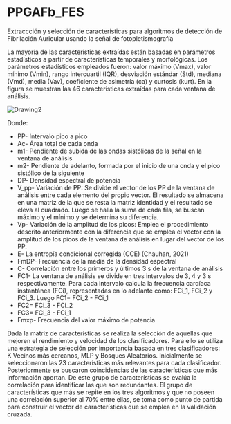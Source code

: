 # PPGAFb_FES
Extraccción y selección de características para algoritmos de detección de Fibrilación Auricular usando la señal de fotopletismografía

La mayoría de las características extraídas están basadas en parámetros estadísticos a partir de características temporales y morfológicas. Los parámetros estadísticos empleados fueron: valor máximo (Vmax), valor mínimo (Vmin), rango intercuartil (IQR), desviación estándar (Std), mediana (Vmd), media (Vav), coeficiente de asimetría (ca) y curtosis (kurt). En la figura se muestran las 46 características extraídas para cada ventana de análisis.

![Drawing2](https://github.com/mmvd08/PPGAFb_FES/assets/94330777/927ae19f-68f4-4c0e-8829-52bb34c80263)

Donde:
- PP- Intervalo pico a pico
- Ac- Área total de cada onda
- m1- Pendiente de subida de las ondas sistólicas de la señal en la ventana de análisis
- m2- Pendiente de adelanto, formada por el inicio de una onda y el pico sistólico de la siguiente
- DP- Densidad espectral de potencia
- V_pp- Variación de PP: Se divide el vector de los PP de la ventana de análisis entre cada elemento del propio vector. El resultado se almacena en una matriz de la que se resta la matriz identidad y el resultado se eleva al cuadrado. Luego se halla la suma de cada fila, se buscan máximo y el mínimo y se determina su diferencia.
- Vp- Variación de la amplitud de los picos: Emplea el procedimiento descrito anteriormente con la diferencia que se emplea el vector con la amplitud de los picos de la ventana de análisis en lugar del vector de los PP.
- E- La entropía condicional corregida (CCE) (Chauhan, 2021)
- FmDP- Frecuencia de la media de la densidad espectral
- C- Correlación entre los primeros y últimos 3 s de la ventana de análisis
- FC1- La ventana de análisis se divide en tres intervalos de 3, 4 y 3 s respectivamente. Para cada intervalo calcula la frecuencia cardíaca instantánea (FCi), representadas en lo adelante como: FCi_1, FCi_2 y FCi_3. Luego FC1= FCi_2 - FCi_1
- FC2= FCi_3 - FCi_2
- FC3= FCi_3 - FCi_1
- Fmxp- Frecuencia del valor máximo de potencia

Dada la matriz de características se realiza la selección de aquellas que mejoren el rendimiento y velocidad de los clasificadores. Para ello se utiliza una estrategia de selección por importancia basada en tres clasificadores: K Vecinos más cercanos, MLP y Bosques Aleatorios. Inicialmente se seleccionaron las 23 características más relevantes para cada clasificador. Posteriormente se buscaron coincidencias de las características que más información aportan. De este grupo de características se evalúa la correlación para identificar las que son redundantes. El grupo de características que más se repite en los tres algoritmos y que no poseen una correlación superior al 70% entre ellas, se toma como punto de partida para construir el vector de características que se emplea en la validación cruzada.

